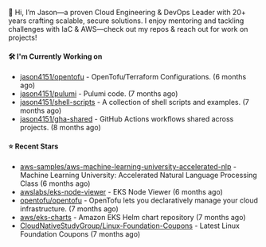 👋 Hi, I’m Jason—a proven Cloud Engineering & DevOps Leader with 20+ years crafting scalable, secure solutions. I enjoy mentoring and tackling challenges with IaC & AWS—check out my repos & reach out for work on projects!

#### 🛠️ I'm Currently Working on

- [jason4151/opentofu](https://github.com/jason4151/opentofu) - OpenTofu/Terraform Configurations. (6 months ago)
- [jason4151/pulumi](https://github.com/jason4151/pulumi) - Pulumi code. (7 months ago)
- [jason4151/shell-scripts](https://github.com/jason4151/shell-scripts) - A collection of shell scripts and examples. (7 months ago)
- [jason4151/gha-shared](https://github.com/jason4151/gha-shared) - GitHub Actions workflows shared across projects. (8 months ago)

#### ⭐ Recent Stars

- [aws-samples/aws-machine-learning-university-accelerated-nlp](https://github.com/aws-samples/aws-machine-learning-university-accelerated-nlp) - Machine Learning University: Accelerated Natural Language Processing Class (6 months ago)
- [awslabs/eks-node-viewer](https://github.com/awslabs/eks-node-viewer) - EKS Node Viewer (6 months ago)
- [opentofu/opentofu](https://github.com/opentofu/opentofu) - OpenTofu lets you declaratively manage your cloud infrastructure. (7 months ago)
- [aws/eks-charts](https://github.com/aws/eks-charts) - Amazon EKS Helm chart repository (7 months ago)
- [CloudNativeStudyGroup/Linux-Foundation-Coupons](https://github.com/CloudNativeStudyGroup/Linux-Foundation-Coupons) - Latest Linux Foundation Coupons (7 months ago)
